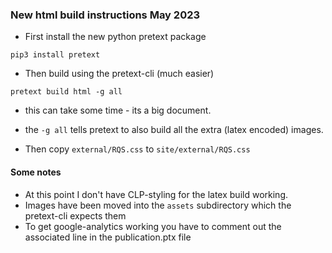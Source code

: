 ### New html build instructions May 2023

* First install the new python pretext package
```
pip3 install pretext
```

* Then build using the pretext-cli (much easier)
```
pretext build html -g all
```
  * this can take some time - its a big document.
  * the `-g all` tells pretext to also build all the extra (latex encoded) images.

* Then copy `external/RQS.css` to `site/external/RQS.css`

#### Some notes
* At this point I don't have CLP-styling for the latex build working. 
* Images have been moved into the `assets` subdirectory which the pretext-cli expects them
* To get google-analytics working you have to comment out the associated line in the publication.ptx file
